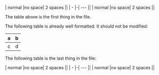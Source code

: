 | normal |no space|  2 spaces  ||
| - |-|  --- ||
| normal |no space|  2 spaces  ||

The table above is the first thing in the file.

The following table is already well formatted. It should not be modified:

| a | b |
|---|---|
| c | d |

The following table is the last thing in the file:

| normal |no space|  2 spaces  ||
| - |-|  --- ||
| normal |no space|  2 spaces  ||
